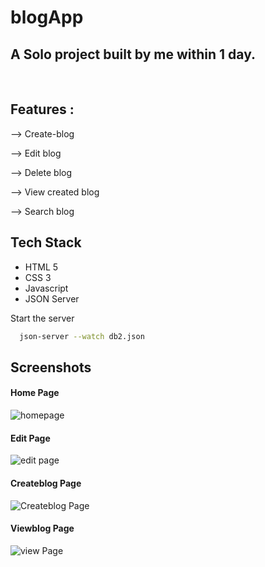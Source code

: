 # blogApp

<h2>A Solo project built by me within 1 day.</h2>
<br>

## Features :

 <p>--> Create-blog</p>
 <p>--> Edit blog</p>
 <p>--> Delete blog</p>
 <p>--> View created blog</p>
 <p>--> Search blog </p>



## Tech Stack

- HTML 5
- CSS 3
- Javascript
- JSON Server


Start the server
```bash
  json-server --watch db2.json
```

## Screenshots

<h4>Home Page </h4>
<img src="https://user-images.githubusercontent.com/107308031/187663304-adc0e2ec-049f-4dcf-9bad-3c24eb7429f8.png"  alt="homepage"/>
<br>
<h4>Edit Page</h4>
<img src="https://user-images.githubusercontent.com/107308031/187663832-2ee6468b-04c5-4d9f-81c3-b37270a78fc2.png" alt="edit page" />
<br>
<h4>Createblog Page</h4>
<img src="https://user-images.githubusercontent.com/107308031/187663865-cff50434-78e1-4fdb-9767-4939fb2afc01.png" alt="Createblog Page" />
<br>
<h4>Viewblog Page</h4>
<img src="https://user-images.githubusercontent.com/107308031/187663852-a477ef71-57a5-4714-9515-8aafcd468e6f.png" alt="view Page" />

